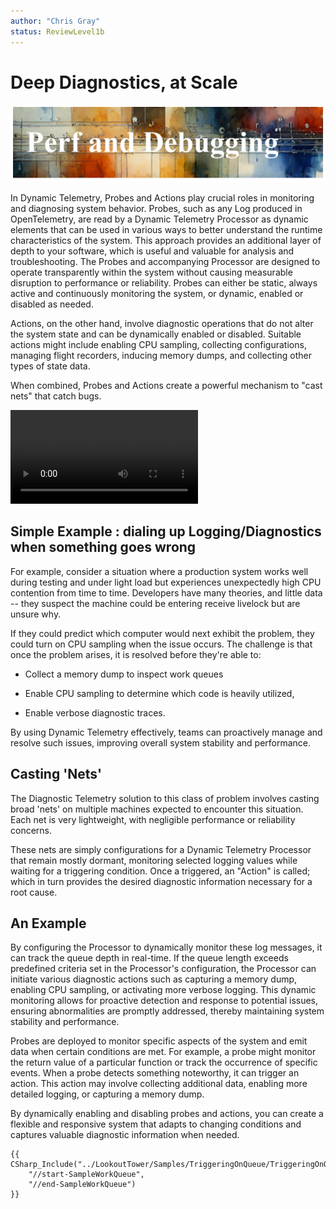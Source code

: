 ```yaml
---
author: "Chris Gray"
status: ReviewLevel1b
---
```


# Deep Diagnostics, at Scale

![image](../orig_media/PerformanceAndDiagnostics.banner.png)

In Dynamic Telemetry, Probes and Actions play crucial roles in monitoring and
diagnosing system behavior. Probes, such as any Log produced in OpenTelemetry,
are read by a Dynamic Telemetry Processor as dynamic elements that can be used
in various ways to better understand the runtime characteristics of the system.
This approach provides an additional layer of depth to your software, which is
useful and valuable for analysis and troubleshooting. The Probes and
accompanying Processor are designed to operate transparently within the system
without causing measurable disruption to performance or reliability. Probes can
either be static, always active and continuously monitoring the system, or
dynamic, enabled or disabled as needed.

Actions, on the other hand, involve diagnostic operations that do not alter the
system state and can be dynamically enabled or disabled. Suitable actions might
include enabling CPU sampling, collecting configurations, managing flight
recorders, inducing memory dumps, and collecting other types of state data.

When combined, Probes and Actions create a powerful mechanism to "cast nets"
that catch bugs.

![type:video](../orig_media/DynamicTelemetry_DiagnosticVideo.mp4)

## Simple Example : dialing up Logging/Diagnostics when something goes wrong

For example, consider a situation where a production system works well during
testing and under light load but experiences unexpectedly high CPU contention
from time to time. Developers have many theories, and little data -- they
suspect the machine could be entering receive livelock but are unsure why.

If they could predict which computer would next exhibit the problem, they could
turn on CPU sampling when the issue occurs. The challenge is that once the
problem arises, it is resolved before they're able to:

- Collect a memory dump to inspect work queues

- Enable CPU sampling to determine which code is heavily utilized,

- Enable verbose diagnostic traces.

By using Dynamic Telemetry effectively, teams can proactively manage and resolve
such issues, improving overall system stability and performance.

## Casting 'Nets'

The Diagnostic Telemetry solution to this class of problem involves casting
broad 'nets' on multiple machines expected to encounter this situation. Each net
is very lightweight, with negligible performance or reliability concerns.

These nets are simply configurations for a Dynamic Telemetry Processor that
remain mostly dormant, monitoring selected logging values while waiting for a
triggering condition. Once a triggered, an "Action" is called; which in turn
provides the desired diagnostic information necessary for a root cause.

## An Example

By configuring the Processor to dynamically monitor these log messages, it can
track the queue depth in real-time. If the queue length exceeds predefined
criteria set in the Processor's configuration, the Processor can initiate
various diagnostic actions such as capturing a memory dump, enabling CPU
sampling, or activating more verbose logging. This dynamic monitoring allows for
proactive detection and response to potential issues, ensuring abnormalities are
promptly addressed, thereby maintaining system stability and performance.

Probes are deployed to monitor specific aspects of the system and emit data when
certain conditions are met. For example, a probe might monitor the return value
of a particular function or track the occurrence of specific events. When a
probe detects something noteworthy, it can trigger an action. This action may
involve collecting additional data, enabling more detailed logging, or capturing
a memory dump.

By dynamically enabling and disabling probes and actions, you can create a
flexible and responsive system that adapts to changing conditions and captures
valuable diagnostic information when needed.

```cdocs_include
{{ CSharp_Include("../LookoutTower/Samples/TriggeringOnQueue/TriggeringOnQueue.cs",
    "//start-SampleWorkQueue",
    "//end-SampleWorkQueue")
}}
```
